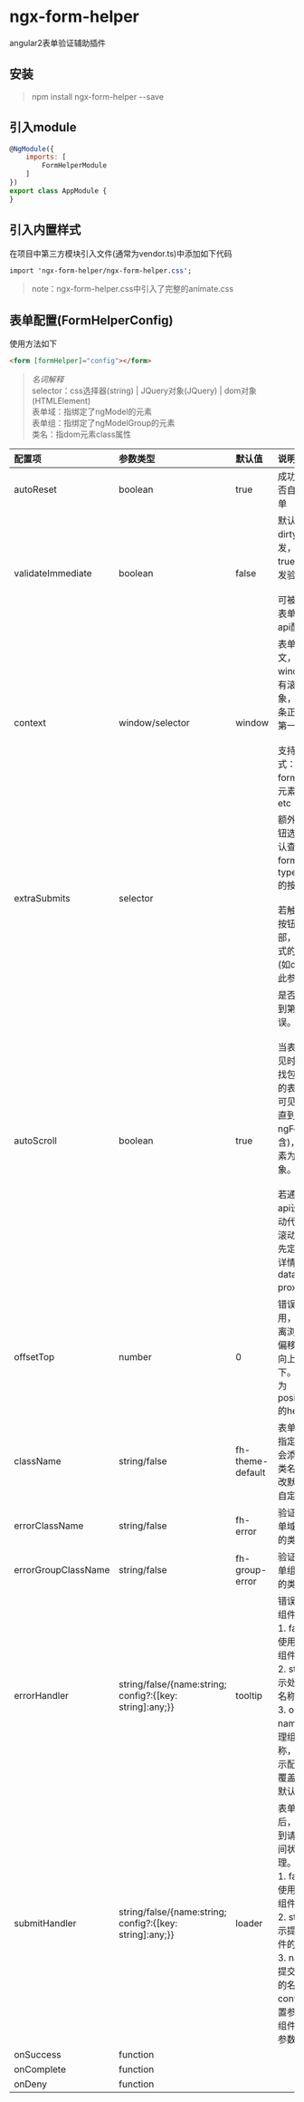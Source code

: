 # ngx-form-helper
angular2表单验证辅助插件


## 安装
> npm install ngx-form-helper --save


## 引入module
```javascript
@NgModule({
    imports: [
        FormHelperModule
    ]
})
export class AppModule {
}
```


## 引入内置样式
在项目中第三方模块引入文件(通常为vendor.ts)中添加如下代码
```css
import 'ngx-form-helper/ngx-form-helper.css';
```
> note：ngx-form-helper.css中引入了完整的animate.css


## 表单配置(FormHelperConfig)
使用方法如下
```html
<form [formHelper]="config"></form>
```

> *名词解释*  
> selector：css选择器(string) | JQuery对象(JQuery) | dom对象(HTMLElement)  
> 表单域：指绑定了ngModel的元素  
> 表单组：指绑定了ngModelGroup的元素  
> 类名：指dom元素class属性

| 配置项                 | 参数类型                                                   | 默认值                | 说明 |
| :--------------------- | :--------------------------------------------------------- | :-------------------- | :--- |
| autoReset              | boolean                                                    | true                  | 成功提交后是否自动重置表单 
| validateImmediate      | boolean                                                    | false                 | 默认只在控件dirty状态触发，设置为true可立即触发验证。<br><br>可被表单域/表单组的data api配置覆盖
| context                | window/selector                                            | window                | 表单所处上下文，通常为window或含有滚动条的对象，影响滚动条正确滚动到第一条错误。<br><br>支持点号表达式：. -> 当前form，.. -> 父元素，../../ etc
| extraSubmits           | selector                                                   |                       | 额外的提交按钮选择器。默认查找当前form下的type=submit的按钮。<br><br>若触发提交的按钮在form外部，或其他形式的提交按钮(如div)可设置此参数指定
| autoScroll             | boolean                                                    | true                  | 是否自动滚动到第一个错误。<br><br>当表单域不可见时，自动寻找包含该元素的表单组，不可见继续寻找直到ngForm(不包含)，以此元素为定位对象。<br><br>若通过data api设置了滚动代理，则以滚动代理为优先定位对象。详情参见data-scroll-proxy语法
| offsetTop              | number                                                     | 0                     | 错误定位使用，错误项距离浏览器顶部偏移量，负数向上，正数向下。通常设置为position:fixed的head高度
| className              | string/false                                               | fh-theme-default      | 表单域主题。指定的字符串会添加到form类名中。可修改默认值实现自定义主题
| errorClassName         | string/false                                               | fh-error              | 验证失败时表单域自动添加的类名
| errorGroupClassName    | string/false                                               | fh-group-error        | 验证失败时表单组自动添加的类名
| errorHandler           | string/false/{name:string; config?:{[key: string]:any;}}   | tooltip               | 错误提示处理组件。<br>1. false：不使用错误处理组件<br>2. string：表示处理组件的名称<br>3. object：name表示处理组件的名称，config表示配置参数，覆盖组件中的默认参数
| submitHandler          | string/false/{name:string; config?:{[key: string]:any;}}   | loader                | 表单验证通过后，提交请求到请求结束之间状态的处理。<br>1. false：不使用提交处理组件<br>2. string：表示提交处理组件的名称<br>3. name表示提交处理组件的名称，config表示配置参数，覆盖组件中的默认参数
| onSuccess              | function                                                   |                       |
| onComplete             | function                                                   |                       |
| onDeny                 | function                                                   |                       |






